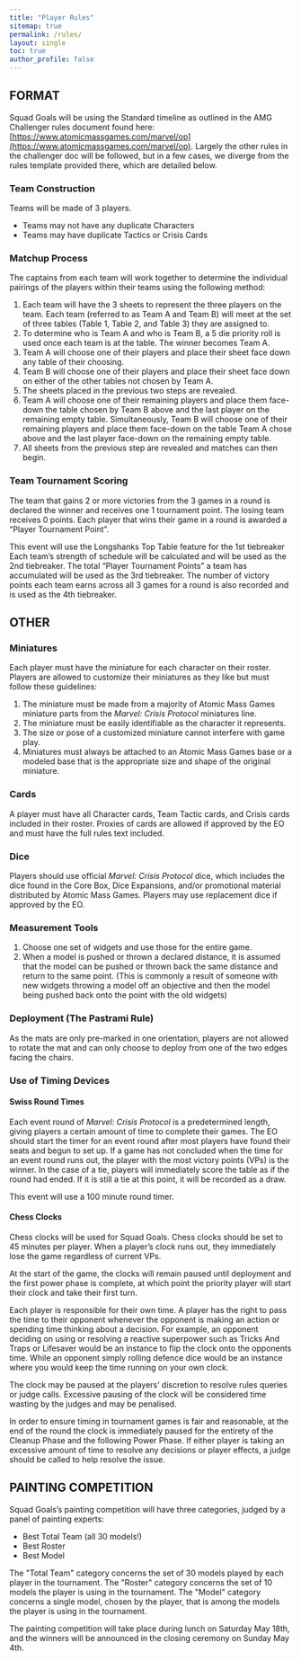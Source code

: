 ```yaml
---
title: "Player Rules"
sitemap: true
permalink: /rules/
layout: single
toc: true
author_profile: false
---
```


## **FORMAT**
Squad Goals will be using the Standard timeline as outlined in the AMG Challenger rules document found here: [https://www.atomicmassgames.com/marvel/op](https://www.atomicmassgames.com/marvel/op). Largely the other rules in the challenger doc will be followed, but in a few cases, we diverge from the rules template provided there, which are detailed below.

### **Team Construction**
Teams will be made of 3 players.

* Teams may not have any duplicate Characters
* Teams may have duplicate Tactics or Crisis Cards

[comment]: # (* Teams may have duplicate Unrestricted Tactics cards)

[comment]: # (* Teams may only have two copies of a Restricted Tactic card across the three rosters)

### **Matchup Process**
The captains from each team will work together to determine the individual pairings of the players within their teams using the following method:
1. Each team will have the 3 sheets to represent the three players on the team. Each team (referred to as Team A and Team B) will meet at the set of three tables (Table 1, Table 2, and Table 3) they are assigned to.
1. To determine who is Team A and who is Team B, a 5 die priority roll is used once each team is at the table.  The winner becomes Team A.
1. Team A will choose one of their players and place their sheet face down any table of their choosing. 
1. Team B will choose one of their players and place their sheet face down on either of the other tables not chosen by Team A.
1. The sheets placed in the previous two steps are revealed.
1. Team A will choose one of their remaining players and place them face-down the table chosen by Team B above and the last player on the remaining empty table. Simultaneously, Team B will choose one of their remaining players and place them face-down on the table Team A chose above and the last player face-down on the remaining empty table.
1. All sheets from the previous step are revealed and matches can then begin.

### **Team Tournament Scoring**
The team that gains 2 or more victories from the 3 games in a round is declared the winner and receives one 1 tournament point. The losing team receives 0 points.
Each player that wins their game in a round is awarded a “Player Tournament Point”.

This event will use the Longshanks Top Table feature for the 1st tiebreaker
Each team’s strength of schedule will be calculated and will be used as the 2nd tiebreaker.
The total “Player Tournament Points” a team has accumulated will be used as the 3rd tiebreaker.
The number of victory points each team earns across all 3 games for a round is also recorded and is used as the 4th tiebreaker.

## **OTHER**

### **Miniatures**
Each player must have the miniature for each character on their roster. Players are allowed to customize their miniatures as they like but must follow these guidelines:

1. The miniature must be made from a majority of Atomic Mass Games miniature parts from the *Marvel: Crisis Protocol* miniatures line.
1. The miniature must be easily identifiable as the character it represents.
1. The size or pose of a customized miniature cannot interfere with game play.
1. Miniatures must always be attached to an Atomic Mass Games base or a modeled base that is the appropriate size and shape of the original miniature.

### **Cards**
A player must have all Character cards, Team Tactic cards, and Crisis cards included in their roster. Proxies of cards are allowed if approved by the EO and must have the full rules text included.

### **Dice**
Players should use official *Marvel: Crisis Protocol* dice, which includes the dice found in the Core Box, Dice Expansions, and/or promotional material distributed by Atomic Mass Games. Players may use replacement dice if approved by the EO.

### **Measurement Tools**
1. Choose one set of widgets and use those for the entire game.
1. When a model is pushed or thrown a declared distance, it is assumed that the model can be pushed or thrown back the same distance and return to the same point. (This is commonly a result of someone with new widgets throwing a model off an objective and then the model being pushed back onto the point with the old widgets)

### **Deployment (The Pastrami Rule)**
As the mats are only pre-marked in one orientation, players are not allowed to rotate the mat and can only choose to deploy from one of the two edges facing the chairs.

### **Use of Timing Devices**
#### **Swiss Round Times**
Each event round of *Marvel: Crisis Protocol* is a predetermined length, giving players a certain amount of time to complete their games. The EO should start the timer for an event round after most players have found their seats and begun to set up. If a game has not concluded when the time for an event round runs out, the player with the most victory points (VPs) is the winner. In the case of a tie, players will immediately score the table as if the round had ended. If it is still a tie at this point, it will be recorded as a draw.

This event will use a 100 minute round timer.

#### **Chess Clocks**
Chess clocks will be used for Squad Goals. Chess clocks should be set to 45 minutes per player. When a player’s clock runs out, they immediately lose the game regardless of current VPs.

At the start of the game, the clocks will remain paused until deployment and the first power phase is complete, at which point the priority player will start their clock and take their first turn.

Each player is responsible for their own time. A player has the right to pass the time to their opponent whenever the opponent is making an action or spending time thinking about a decision. For example, an opponent deciding on using or resolving a reactive superpower such as Tricks And Traps or Lifesaver would be an instance to flip the clock onto the opponents time. While an opponent simply rolling defence dice would be an instance where you would keep the time running on your own clock.

The clock may be paused at the players’ discretion to resolve rules queries or judge calls. Excessive pausing of the clock will be considered time wasting by the judges and may be penalised.

In order to ensure timing in tournament games is fair and reasonable, at the end of the round the clock is immediately paused for the entirety of the Cleanup Phase and the following Power Phase. If either player is taking an excessive amount of time to resolve any decisions or player effects, a judge should be called to help resolve the issue.

## **PAINTING COMPETITION**
Squad Goals’s painting competition will have three categories, judged by a panel of painting experts:

* Best Total Team (all 30 models!)
* Best Roster
* Best Model

The "Total Team" category concerns the set of 30 models played by each player in the tournament. 
The "Roster" category concerns the set of 10 models the player is using in the tournament. 
The "Model" category concerns a single model, chosen by the player, that is among the models the player is using in the tournament. 

The painting competition will take place during lunch on Saturday May 18th, and the winners will be announced in the closing ceremony on Sunday May 4th. 
